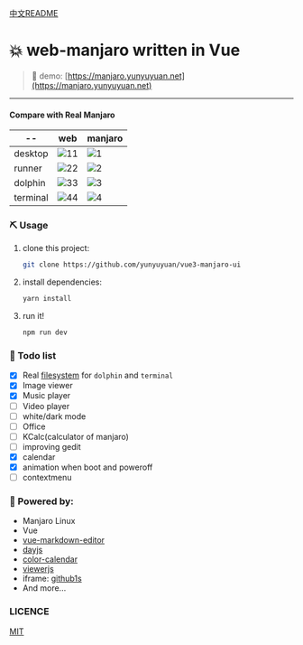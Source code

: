 [中文README](https://github.com/yunyuyuan/vue3-manjaro-ui/blob/master/README.zh.md)

# 💥 web-manjaro written in Vue
                

> 🚀 demo: [https://manjaro.yunyuyuan.net](https://manjaro.yunyuyuan.net)
---
#### Compare with Real Manjaro

 -- | web | manjaro
|----|-----|--------|
|desktop|![11](https://github.com/yunyuyuan/vue3-manjaro-ui/blob/master/compare/fake/1.png)|![1](https://github.com/yunyuyuan/vue3-manjaro-ui/blob/master/compare/real/1.png)
|runner|![22](https://github.com/yunyuyuan/vue3-manjaro-ui/blob/master/compare/fake/2.png)|![2](https://github.com/yunyuyuan/vue3-manjaro-ui/blob/master/compare/real/2.png)
|dolphin|![33](https://github.com/yunyuyuan/vue3-manjaro-ui/blob/master/compare/fake/3.png)|![3](https://github.com/yunyuyuan/vue3-manjaro-ui/blob/master/compare/real/3.png)
|terminal|![44](https://github.com/yunyuyuan/vue3-manjaro-ui/blob/master/compare/fake/4.png)|![4](https://github.com/yunyuyuan/vue3-manjaro-ui/blob/master/compare/real/4.png)

### ⛏️ Usage
1. clone this project:
    ```bash
    git clone https://github.com/yunyuyuan/vue3-manjaro-ui
    ```
2. install dependencies:
    ```bash
   yarn install
    ```
3. run it!
    ```bash
   npm run dev
    ```

### 📃 Todo list
- [x] Real [filesystem](https://github.com/yunyuyuan/vue3-manjaro-ui/tree/master/public/dolphin-files) for `dolphin` and `terminal`
- [x] Image viewer
- [x] Music player
- [ ] Video player
- [ ] white/dark mode
- [ ] Office
- [ ] KCalc(calculator of manjaro)
- [ ] improving gedit
- [x] calendar
- [x] animation when boot and poweroff
- [ ] contextmenu

### 🔌 Powered by:
* Manjaro Linux
* Vue
* [vue-markdown-editor](https://github.com/code-farmer-i/vue-markdown-editor)
* [dayjs](https://github.com/iamkun/dayjs)
* [color-calendar](https://github.com/yunyuyuan/color-calendar)
* [viewerjs](https://github.com/fengyuanchen/viewerjs)
* iframe: [github1s](https://github1s.com)
* And more...

### LICENCE

[MIT](https://github.com/yunyuyuan/vue3-manjaro-ui/blob/master/LICENSE)
